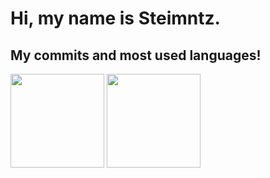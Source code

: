 # Hi, my name is Steimntz.
##  My commits and most used languages!

<div>
  <img height="150px" src="https://github-readme-stats.vercel.app/api?username=steimntz&show_icons=true&theme=dracula&include_all_commits=true&count_private=true"/>
  <img height="150px" src="https://github-readme-stats.vercel.app/api/top-langs/?username=steimntz&layout=compact&langs_count=16&theme=dracula"/>
</div>
